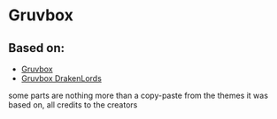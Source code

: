 # Gruvbox 

## Based on:
- [Gruvbox](https://github.com/morhetz/gruvbox)
- [Gruvbox DrakenLords](https://github.com/Drakenlords/Gruvbox-DrakenLords)

some parts are nothing more than a copy-paste from the themes it was based on, all credits to the creators